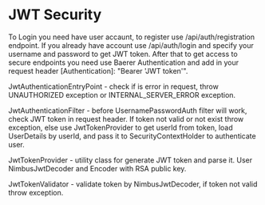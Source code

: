 # JWT Security

To Login you need have user accaunt, to register use 
/api/auth/registration endpoint. If you already have account
use /api/auth/login and specify your username and password 
to get JWT token. After that to get access to secure endpoints 
you need use Baerer Authentication and add in your request header 
[Authentication]: "Bearer 'JWT token'".

JwtAuthenticationEntryPoint - check if is error in request,
throw  UNAUTHORIZED exception or INTERNAL_SERVER_ERROR exception.

JwtAuthenticationFilter - before UsernamePasswordAuth filter
will work, check JWT token in request header. If token not valid
or not exist throw exception, else use JwtTokenProvider to get
userId from token, load UserDetails by userId, and pass it to
SecurityContextHolder to  authenticate user.

JwtTokenProvider - utility class for generate JWT token and
parse it. User NimbusJwtDecoder and Encoder with RSA public key.

JwtTokenValidator - validate token by NimbusJwtDecoder, if token
not valid throw exception.
